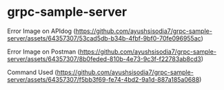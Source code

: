 # grpc-sample-server

Error Image on APIdog
(https://github.com/ayushsisodia7/grpc-sample-server/assets/64357307/53cad5db-b34b-4fbf-9bf0-70fe096955ac)

Error Image on Postman
(https://github.com/ayushsisodia7/grpc-sample-server/assets/64357307/8b0feded-810b-4e73-9c3f-f22783ab8cd3)

Command Used
(https://github.com/ayushsisodia7/grpc-sample-server/assets/64357307/f5bb3f69-fe74-4bd2-9a1d-887a185a0688)

